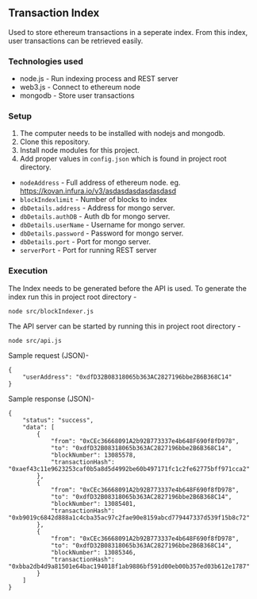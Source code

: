 ## Transaction Index ##
Used to store ethereum transactions in a seperate index. From this index, user transactions can be retrieved easily.

### Technologies used ###
* node.js - Run indexing process and REST server
* web3.js - Connect to ethereum node
* mongodb - Store user transactions

### Setup ###
1. The computer needs to be installed with nodejs and mongodb.
2. Clone this repository.
3. Install node modules for this project.
4. Add proper values in `config.json` which is found in project root directory.
  * `nodeAddress` - Full address of ethereum node. eg. https://kovan.infura.io/v3/asdasdasdasdasdasd
  * `blockIndexlimit` - Number of blocks to index
  * `dbDetails.address` - Address for mongo server.
  * `dbDetails.authDB` - Auth db for mongo server.
  * `dbDetails.userName` - Username for mongo server.
  * `dbDetails.password` - Password for mongo server.
  * `dbDetails.port` - Port for mongo server.
  * `serverPort` - Port for running REST server

### Execution ###
The Index needs to be generated before the API is used. 
To generate the index run this in project root directory -
```
node src/blockIndexer.js
```
The API server can be started by running this in project root directory -
```
node src/api.js
```

Sample request (JSON)-
```
{
	"userAddress": "0xdfD32B08318065b363AC2827196bbe2B6B368C14"
}
```
Sample response (JSON)-
```
{
    "status": "success",
    "data": [
        {
            "from": "0xCEc36668091A2b92B773337e4b648F690f8fD978",
            "to": "0xdfD32B08318065b363AC2827196bbe2B6B368C14",
            "blockNumber": 13085578,
            "transactionHash": "0xaef43c11e9623253caf0b5a8d5d4992be60b497171fc1c2fe62775bff971cca2"
        },
        {
            "from": "0xCEc36668091A2b92B773337e4b648F690f8fD978",
            "to": "0xdfD32B08318065b363AC2827196bbe2B6B368C14",
            "blockNumber": 13085401,
            "transactionHash": "0xb9019c6842d888a1c4cba35ac97c2fae90e8159abcd779447337d539f15b8c72"
        },
        {
            "from": "0xCEc36668091A2b92B773337e4b648F690f8fD978",
            "to": "0xdfD32B08318065b363AC2827196bbe2B6B368C14",
            "blockNumber": 13085346,
            "transactionHash": "0xbba2db4d9a81501e64bac194018f1ab9886bf591d00eb00b357ed03b612e1787"
        }
    ]
}
```
